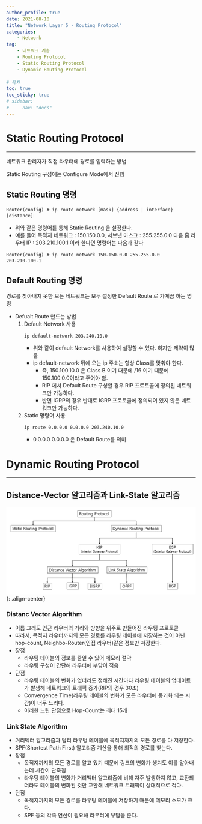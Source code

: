 ```yaml
---
author_profile: true
date: 2021-08-10
title: "Network Layer 5 - Routing Protocol"
categories: 
    - Network
tag: 
    - 네트워크 계층
    - Routing Protocol
    - Static Routing Protocol
    - Dynamic Routing Protocol

# 목차
toc: true  
toc_sticky: true 
# sidebar:
#     nav: "docs"
---
```


# Static Routing Protocol

---

네트워크 관리자가 직접 라우터에 경로를 입력하는 방법

Static Routing 구성에는 Configure Mode에서 진행

## Static Routing 명령

```
Router(config) # ip route network [mask] {address | interface} [distance]
```
- 위와 같은 명령어를 통해 Static Routing 을 설정한다.
- 예를 들어 목적지 네트워크 : 150.150.0.0, 서브넷 마스크 : 255.255.0.0 다음 홉 라우터 IP : 203.210.100.1 이라 한다면 명령어는 다음과 같다
```
Router(config) # ip route network 150.150.0.0 255.255.0.0 203.210.100.1
```

## Default Routing 명령

경로를 찾아내지 못한 모든 네트워크는 모두 설정한 Default Route 로 가게끔 하는 명령

- Defualt Route 만드는 방법
    1. Default Network 사용
        ```
        ip default-network 203.240.10.0
        ```
        - 위와 같이 default Network를 사용하여 설정할 수 있다. 하지만 제약이 많음
        - ip default-network 뒤에 오는 ip 주소는 항상 Class를 맞춰야 한다.
            - 즉, 150.100.10.0 은 Class B 이기 때문에 /16 이기 때문에 150.100.0.0이라고 주어야 함.
            - RIP 에서 Default Route 구성할 경우 RIP 프로토콜에 정의된 네트워크만 가능하다.
            - 반면 IGRP의 경우 반대로 IGRP 프로토콜에 정의되어 있지 않은 네트워크만 가능하다.
    2. Static 명령어 사용
        ```
        ip route 0.0.0.0 0.0.0.0 203.240.10.0
        ```
        - 0.0.0.0 0.0.0.0 은 Default Route를 의미 

# Dynamic Routing Protocol

---

## Distance-Vector 알고리즘과 Link-State 알고리즘

![Routing Protocol](/assets/images/2021-08-10/Net_Routing_Protocol.PNG){: .align-center}

### Distanc Vector Algorithm
- 이름 그래도 인근 라우터의 거리와 방향을 위주로 만들어진 라우팅 프로토콜
- 따라서, 목적지 라우터까지의 모든 경로를 라우팅 테이블에 저장하는 것이 아닌 hop-count, Neighbo-Router(인접 라우터)같은 정보만 저장한다.
- 장점
    - 라우팅 테이블의 정보를 줄일 수 있어 메모리 절약
    - 라우팅 구성이 간단해 라우터에 부담이 적음
- 단점
    - 라우팅 테이블의 변화가 없더라도 정해진 시간마다 라우팅 테이블의 업데이트가 발생해 네트워크의 트래픽 증가(RIP의 경우 30초)
    - Convergence Time(라우팅 테이블의 변화가 모든 라우터에 동기화 되는 시간)이 너무 느리다. 
    - 이러한 느린 단점으로 Hop-Count는 최대 15개 

### Link State Algorithm
- 거리벡터 알고리즘과 달리 라우텅 테이블에 목적지까지의 모든 경로를 다 저장한다.
- SPF(Shortest Path First) 알고리즘 계산을 통해 최적의 경로를 찾는다.
- 장점
    - 목적지까지의 모든 경로를 알고 있기 때문에 링크의 변화가 생겨도 이를 알아내는데 시간이 단축됨
    - 라우팅 테이블의 변화가 거리벡터 알고리즘에 비해 자주 발생하지 않고, 교환되더라도 테이블의 변화된 것만 교환해 네트워크 트래픽이 상대적으로 적다.
- 단점
    - 목적지까지의 모든 경로를 라우팅 테이블에 저장하기 때문에 메모리 소모가 크다.
    - SPF 등의 각족 연산이 필요해 라우터에 부담을 준다. 